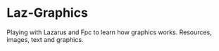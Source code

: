 # Laz-Graphics

Playing with Lazarus and Fpc to learn how graphics works.
Resources, images, text and graphics.
